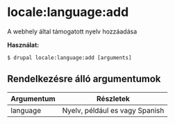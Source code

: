 # locale:language:add
A webhely által támogatott nyelv hozzáadása

**Használat:**
```
$ drupal locale:language:add [arguments]
```

## Rendelkezésre álló argumentumok
Argumentum | Részletek
---------|-------------
language | Nyelv, például es vagy Spanish
